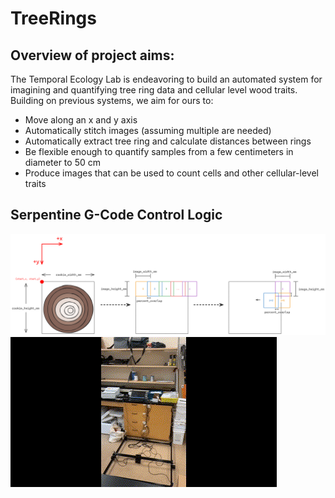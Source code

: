 # TreeRings

## Overview of project aims:
The Temporal Ecology Lab is endeavoring to build an automated system for imagining and quantifying tree ring data and cellular level wood traits. Building on previous systems, we aim for ours to:
* Move along an x and y axis
* Automatically stitch images (assuming multiple are needed)
* Automatically extract tree ring and calculate distances between rings
* Be flexible enough to quantify samples from a few centimeters in diameter to 50 cm
* Produce images that can be used to count cells and other cellular-level traits

## Serpentine G-Code Control Logic
![Control Logic](./docs/diagrams/G_code_serpentine_logic.png)
![Live Demo](./docs/content/serpentine_example.gif)